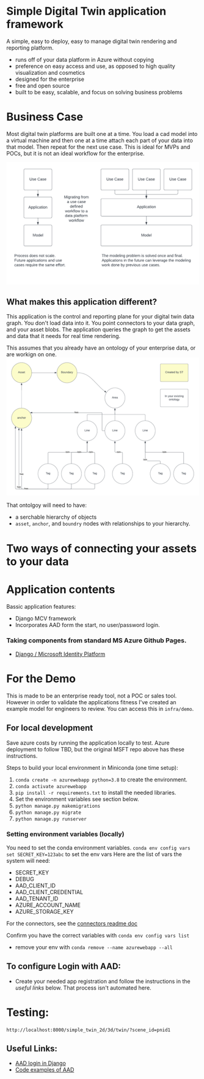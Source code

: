 # Simple Digital Twin application framework
A simple, easy to deploy, easy to manage digital twin rendering and reporting platform. 
* runs off of your data platform in Azure without copying
* preference on easy access and use, as opposed to high quality visualization and cosmetics
* designed for the enterprise
* free and open source
* built to be easy, scalable, and focus on solving business problems


# Business Case
Most digital twin platforms are built one at a time. You load a cad model into a virtual machine and then one at a time attach each part of your data into that model. Then repeat for the next use case. This is ideal for MVPs and POCs, but it is not an ideal workflow for the enterprise. 

![Alt text](/docs/images/reasoning.png?raw=true "business case")



## What makes this application different? 
This application is the control and reporting plane for your digital twin data graph. You don't load data into it. You point connectors to your data graph, and your asset blobs. The application queries the graph to get the assets and data that it needs for real time rendering. 

This assumes that you already have an ontology of your enterprise data, or are workign on one.  
![Alt text](/docs/images/ontology_example.png?raw=true "business case")

That ontolgoy will need to have:
* a serchable hierarchy of objects
* `asset`, `anchor`, and `boundry` nodes with relationships to your hierarchy.

# Two ways of connecting your assets to your data



# Application contents
Bassic application features:
* Django MCV framework
* Incorporates AAD form the start, no user/password login. 
 




### Taking components from standard MS Azure Github Pages.
* [Django / Microsoft Identity Platform](https://github.com/Azure-Samples/ms-identity-python-django-tutorial)


# For the Demo
This is made to be an enterprise ready tool, not a POC or sales tool. However in order to validate the applications fitness I've created an example model for engineers to review. You can access this in `infra/demo`. 


## For local development
Save azure costs by running the application locally to test. Azure deployment to follow TBD, but the original MSFT repo above has these instructions. 


Steps to build your local environment in Miniconda (one time setup):
1. `conda create -n azurewebapp python=3.8` to create the environment.
2. `conda activate azurewebapp`
3. `pip install -r requirements.txt` to install the needed libraries. 
4. Set the environment variables see section below.
5. `python manage.py makemigrations`
6. `python manage.py migrate`
7. `python manage.py runserver`

### Setting environment variables (locally)
You need to set the conda environment variables.
`conda env config vars set SECRET_KEY=123abc` to set the env vars
Here are the list of vars the system will need:
* SECRET_KEY
* DEBUG
* AAD_CLIENT_ID
* AAD_CLIENT_CREDENTIAL
* AAD_TENANT_ID
* AZURE_ACCOUNT_NAME
* AZURE_STORAGE_KEY

For the connectors, see the [connectors readme doc](./connectors/connectors.md)


Confirm you have the correct variables with `conda env config vars list`

* remove your env with `conda remove --name azurewebapp --all`

## To configure Login with AAD:
* Create your needed app registration and follow the instructions in the _useful links_ below. That process isn't automated here.

# Testing: 
`http://localhost:8000/simple_twin_2d/3d/twin/?scene_id=pnid1`


## Useful Links: 
* [AAD login in Django](https://learn.microsoft.com/en-us/training/modules/msid-django-web-app-sign-in/) 
* [Code examples of AAD](https://github.com/Azure-Samples/ms-identity-python-django-tutorial/blob/main/1-Authentication/sign-in/Sample/settings.py)